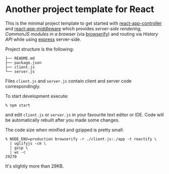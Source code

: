 # Another project template for React

This is the minimal project template to get started with
[react-app-controller][1] and [react-app-middleware][2] which provides
*server-side rendering*, *CommonJS modules in a browser* (via [browserify][4])
and routing via *History API*  while using [express][3] server-side.

Project structure is the following:

    ├── README.md
    ├── package.json
    ├── client.js
    └── server.js

Files `client.js` and `server.js` contain client and server code
correspondingly.

To start development execute:

    % npm start

and edit `client.js` or `server.js` in your favourite text editor or IDE. Code
will be automatically rebuilt after you made some changes.

The code size when minified and gzipped is pretty small:

    % NODE_ENV=production browserify -r ./client.js:./app -t reactify \
      | uglifyjs -cm \
      | gzip \
      | wc -c
    29270

It's slightly more than 29KB.

[1]: https://github.com/andreypopp/react-app-controller
[2]: https://github.com/andreypopp/react-app-middleware
[3]: http://expressjs.com
[4]: http://browserify.org
